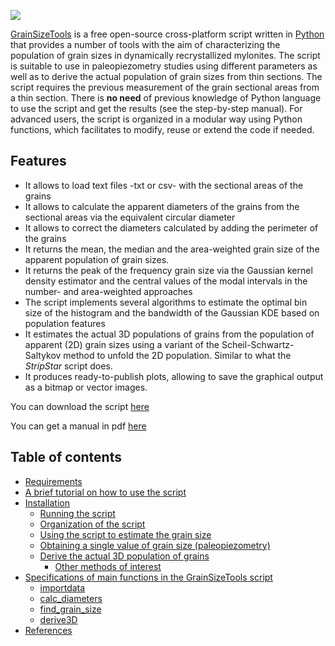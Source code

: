 ![](https://github.com/marcoalopez/GrainSizeTools/blob/05837e74bb371c34c5257e869bfd363c069b9c4d/FIGURES/header_fig.png?raw=true)

[GrainSizeTools](https://sourceforge.net/projects/grainsizetools/) is a free open-source cross-platform script written in [Python][1] that provides a number of tools with the aim of characterizing the population of grain sizes in dynamically recrystallized mylonites. The script is suitable to use in paleopiezometry studies using different parameters as well as to derive the actual population of grain sizes from thin sections. The script requires the previous measurement of the grain sectional areas from a thin section. There is **no need** of previous knowledge of Python language to use the script and get the results (see the step-by-step manual). For advanced users, the script is organized in a modular way using Python functions, which facilitates to modify, reuse or extend the code if needed.

Features
-------------

- It allows to load text files -txt or csv- with the sectional areas of the grains
- It allows to calculate the apparent diameters of the grains from the sectional areas via the equivalent circular diameter
- It allows to correct the diameters calculated by adding the perimeter of the grains
- It returns the mean, the median and the area-weighted grain size of the apparent population of grain sizes.
- It returns the peak of the frequency grain size via the Gaussian kernel density estimator and the central values of the modal intervals in the number- and area-weighted approaches
- The script implements several algorithms to estimate the optimal bin size of the histogram and the bandwidth of the Gaussian KDE based on population features
- It estimates the actual 3D populations of grains from the population of apparent (2D) grain sizes using a variant of the Scheil-Schwartz-Saltykov method to unfold the 2D population. Similar to what the *StripStar* script does.
- It produces ready-to-publish plots, allowing to save the graphical output as a bitmap or vector images.

You can download the script [here](http://figshare.com/articles/GrainSizeTools_script/1383130)

You can get a manual in pdf [here](http://figshare.com/articles/GrainSizeTools_script_manual/1371025)

Table of contents
-------------

  * [Requirements](https://github.com/marcoalopez/GrainSizeTools/blob/master/DOCS/Requirements.md)
  * [A brief tutorial on how to use the script]()
  * [Installation]()
    * [Running the script]()
    * [Organization of the script]()
    * [Using the script to estimate the grain size]()
    * [Obtaining a single value of grain size (paleopiezometry)]()
    * [Derive the actual 3D population of grains]()
      * [Other methods of interest]()
  * [Specifications of main functions in the GrainSizeTools script]()
    * [importdata]()
    * [calc_diameters]()
    * [find_grain_size]()
    * [derive3D]()
  * [References]()



 [1]: https://www.python.org/
